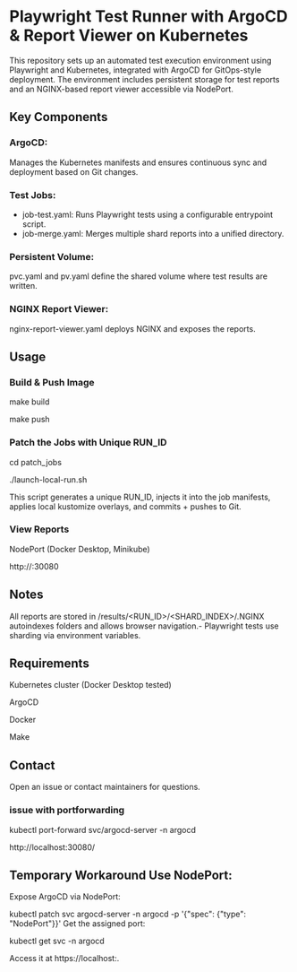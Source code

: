 # Playwright Test Runner with ArgoCD & Report Viewer on Kubernetes 
This repository sets up an automated test execution environment using Playwright and Kubernetes, integrated with ArgoCD for GitOps-style deployment. The environment includes persistent storage for test reports and an NGINX-based report viewer accessible via NodePort.

## Key Components
### ArgoCD: 
Manages the Kubernetes manifests and ensures continuous sync and deployment based on Git changes.
### Test Jobs:
- job-test.yaml: Runs Playwright tests using a configurable entrypoint script.
- job-merge.yaml: Merges multiple shard reports into a unified directory.
### Persistent Volume: 
pvc.yaml and pv.yaml define the shared volume where test results are written.
### NGINX Report Viewer: 
nginx-report-viewer.yaml deploys NGINX and exposes the reports.

## Usage
### Build & Push Image
make build

make push

### Patch the Jobs with Unique RUN_ID
cd patch_jobs

./launch-local-run.sh

This script generates a unique RUN_ID, injects it into the job manifests, applies local kustomize overlays, and commits + pushes to Git.

### View Reports
NodePort (Docker Desktop, Minikube)

http://<your-node-ip>:30080

## Notes
All reports are stored in /results/<RUN_ID>/<SHARD_INDEX>/.NGINX autoindexes folders and allows browser navigation.- Playwright tests use sharding via environment variables.

## Requirements
Kubernetes cluster (Docker Desktop tested)

ArgoCD

Docker

Make

## Contact
Open an issue or contact maintainers for questions.

### issue with portforwarding 
kubectl port-forward svc/argocd-server -n argocd

http://localhost:30080/

## Temporary Workaround Use NodePort: 

Expose ArgoCD via NodePort:

kubectl patch svc argocd-server -n argocd -p '{"spec": {"type": "NodePort"}}'
Get the assigned port:

kubectl get svc -n argocd

Access it at https://localhost:<NodePort>.